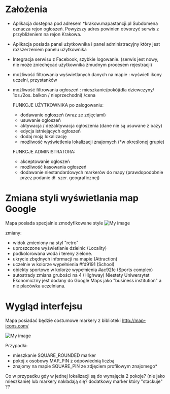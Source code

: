 # Założenia
- Aplikacja dostępna pod adresem *krakow.mapastancji.pl
  Subdomena oznacza rejon ogłoszeń. Powyższy adres powinien otworzyć serwis z przybliżeniem na rejon Krakowa.
- Aplikacja posiada panel użytkownika i panel administracyjny który jest rozszerzeniem panelu użytkownika

- Integracja serwisu z Facebook, szybkie logowanie.
  (serwis jest nowy, nie może zniechęcać użytkownika żmudnym procesem rejestracji)
  
- możliwość filtrowania wyświetlanych danych na mapie : wyświetl ikony uczelni, przystanków
- możliwość filtrowania ogłoszeń : mieszkanie/pokój(dla dziewczyny/ 1os./2os. balkon / nieprzechodni) /cena  

  FUNKCJE UŻYTKOWNIKA po zalogowaniu:
  * dodawanie ogłoszeń (wraz ze zdjęciami)
  * usuwanie ogłoszeń
  * aktywacja / dezaktywacja ogłoszenia (dane nie są usuwane z bazy)
  * edycja istniejących ogłoszeń
  * dodaj moją lokalizację
  * możliwość wyświetlenia lokalizacji znajomych (*w określonej grupie)
  
  FUNKCJE ADMINISTRATORA:
  * akceptowanie ogłoszeń
  * możliwość kasowania ogłoszeń
  * dodawanie niestandardowych markerów do mapy (prawdopodobnie przez podanie dł. szer. geograficznej)

# Zmiana styli wyświetlania map Google

Mapa posiada specjalnie zmodyfikowane style
![My image](https://i.imgur.com/JsJj18Y.png)

zmiany:
- widok zmieniony na styl "retro"
- uproszczone wyświetlanie dzielnic (Locality)
- podkolorowana woda i tereny zielone.
- ukrycie zbędnych informacji na mapie (Attraction)
- uczelnie w kolorze wypełnienia #fd9191 (School)
- obiekty sportowe w kolorze wypełnienia #ac92fc (Sports complex)
- autostrady zmiana grubości na 4 (Highway)
Niestety Uniwersytet Ekonomiczny jest dodany do Google Maps jako "business institution" a nie placówka uczelniana.

# Wygląd interfejsu

Mapa posiadać będzie costumowe markery z biblioteki
http://map-icons.com/

![My image](https://i.imgur.com/vzwMiXy.png)

Przypadki:
- mieszkanie SQUARE_ROUNDED marker
- pokój x osobowy MAP_PIN z odpowiednią liczbą
- znajomy na mapie SQUARE_PIN ze zdjęciem profilowym znajomego*

Co w przypadku gdy w jednej lokalizacji są do wynajęcia 2 pokoje? (nie jako mieszkanie) lub markery nakładają się?
dodatkowy marker który "stackuje" ??
